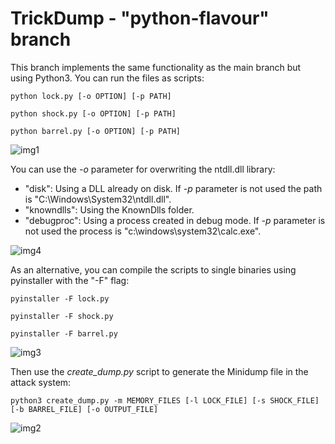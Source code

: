 # TrickDump - "python-flavour" branch

This branch implements the same functionality as the main branch but using Python3. You can run the files as scripts:

```
python lock.py [-o OPTION] [-p PATH]
```
```
python shock.py [-o OPTION] [-p PATH]
```
```
python barrel.py [-o OPTION] [-p PATH]
```

![img1](https://raw.githubusercontent.com/ricardojoserf/ricardojoserf.github.io/master/images/trickdump/trickdump_py1.png)

You can use the *-o* parameter for overwriting the ntdll.dll library:
- "disk": Using a DLL already on disk. If *-p* parameter is not used the path is "C:\Windows\System32\ntdll.dll".
- "knowndlls": Using the KnownDlls folder.
- "debugproc": Using a process created in debug mode. If *-p* parameter is not used the process is "c:\windows\system32\calc.exe".

![img4](https://raw.githubusercontent.com/ricardojoserf/ricardojoserf.github.io/master/images/trickdump/trickdump_py4.png)

As an alternative, you can compile the scripts to single binaries using pyinstaller with the "-F" flag:

```
pyinstaller -F lock.py
```
```
pyinstaller -F shock.py
```
```
pyinstaller -F barrel.py
```

![img3](https://raw.githubusercontent.com/ricardojoserf/ricardojoserf.github.io/master/images/trickdump/trickdump_py3.png)


Then use the *create_dump.py* script to generate the Minidump file in the attack system:

```
python3 create_dump.py -m MEMORY_FILES [-l LOCK_FILE] [-s SHOCK_FILE] [-b BARREL_FILE] [-o OUTPUT_FILE] 
```

![img2](https://raw.githubusercontent.com/ricardojoserf/ricardojoserf.github.io/master/images/trickdump/trickdump_py2.png)

